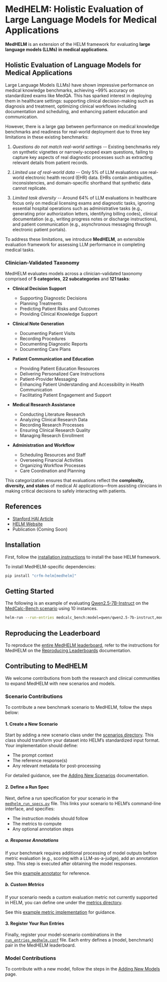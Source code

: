 # MedHELM: Holistic Evaluation of Large Language Models for Medical Applications

**MedHELM** is an extension of the HELM framework for evaluating **large language models (LLMs) in medical applications**.

## Holistic Evaluation of Language Models for Medical Applications

Large Language Models (LLMs) have shown impressive performance on medical knowledge benchmarks, achieving ~99% accuracy on standardized exams like MedQA. This has sparked interest in deploying them in healthcare settings: supporting clinical decision-making such as diagnosis and treatment, optimizing clinical workflows including documentation and scheduling, and enhancing patient education and communication.

However, there is a large gap between performance on medical knowledge benchmarks and readiness for real-world deployment due to three key limitations in these existing benchmarks:

1. *Questions do not match real-world settings* -- Existing benchmarks rely on synthetic vignettes or narrowly-scoped exam questions, failing to capture key aspects of real diagnostic processes such as extracting relevant details from patient records.

2. *Limited use of real-world data* -- Only 5% of LLM evaluations use real-world electronic health record (EHR) data. EHRs contain ambiguities, inconsistencies, and domain-specific shorthand that synthetic data cannot replicate.

3. *Limited task diversity* -- Around 64% of LLM evaluations in healthcare focus only on medical licensing exams and diagnostic tasks, ignoring essential hospital operations such as administrative tasks (e.g., generating prior authorization letters, identifying billing codes), clinical documentation (e.g., writing progress notes or discharge instructions), and patient communication (e.g., asynchronous messaging through electronic patient portals).

To address these limitations, we introduce **MedHELM**, an extensible evaluation framework for assessing LLM performance in completing medical tasks.

### Clinician-Validated Taxonomy

MedHELM evaluates models across a clinician-validated taxonomy comprised of **5 categories**, **22 subcategories** and **121 tasks**:

- **Clinical Decision Support**
    - Supporting Diagnostic Decisions
    - Planning Treatments
    - Predicting Patient Risks and Outcomes
    - Providing Clinical Knowledge Support

- **Clinical Note Generation**
    - Documenting Patient Visits
    - Recording Procedures
    - Documenting Diagnostic Reports
    - Documenting Care Plans

- **Patient Communication and Education**
    - Providing Patient Education Resources
    - Delivering Personalized Care Instructions
    - Patient-Provider Messaging
    - Enhancing Patient Understanding and Accessibility in Health Communication
    - Facilitating Patient Engagement and Support

- **Medical Research Assistance**
    - Conducting Literature Research
    - Analyzing Clinical Research Data
    - Recording Research Processes
    - Ensuring Clinical Research Quality
    - Managing Research Enrollment

- **Administration and Workflow**
    - Scheduling Resources and Staff
    - Overseeing Financial Activities
    - Organizing Workflow Processes
    - Care Coordination and Planning

This categorization ensures that evaluations reflect the **complexity, diversity, and stakes** of medical AI applications—from assisting clinicians in making critical decisions to safely interacting with patients.

## References

- [Stanford HAI Article](https://hai.stanford.edu/news/holistic-evaluation-of-large-language-models-for-medical-applications)
- [HELM Website](https://crfm.stanford.edu/helm/latest/)
- Publication (Coming Soon)

## Installation

First, follow the [installation instructions](installation.md) to install the base HELM framework.

To install MedHELM-specific dependencies:

```sh
pip install "crfm-helm[medhelm]"
```

## Getting Started

The following is an example of evaluating [Qwen2.5-7B-Instruct](https://huggingface.co/Qwen/Qwen2.5-7B-Instruct) on the [MedCalc-Bench scenario](https://github.com/stanford-crfm/helm/blob/main/src/helm/benchmark/scenarios/medcalc_bench_scenario.py) using 10 instances.

```sh
helm-run --run-entries medcalc_bench:model=qwen/qwen2.5-7b-instruct,model_deployment=huggingface/qwen2.5-7b-instruct --suite my-medhelm-suite --max-eval-instances 10
```

## Reproducing the Leaderboard

To reproduce the [entire MedHELM leaderboard](https://crfm.stanford.edu/helm/medhelm/latest/), refer to the instructions for MedHELM on the [Reproducing Leaderboards](reproducing_leaderboards.md) documentation.

## Contributing to MedHELM

We welcome contributions from both the research and clinical communities to expand MedHELM with new scenarios and models.

### Scenario Contributions

To contribute a new benchmark scenario to MedHELM, follow the steps below:

#### 1. Create a New Scenario

Start by adding a new scenario class under the [scenarios directory](https://github.com/stanford-crfm/helm/tree/main/src/helm/benchmark/scenarios). This class should transform your dataset into HELM’s standardized input format. Your implementation should define:

- The prompt context
- The reference response(s)
- Any relevant metadata for post-processing

For detailed guidance, see the [Adding New Scenarios](adding_new_scenarios.md) documentation.

#### 2. Define a Run Spec

Next, define a run specification for your scenario in the [`medhelm_run_specs.py`](https://github.com/stanford-crfm/helm/blob/main/src/helm/benchmark/run_specs/medhelm_run_specs.py) file. This links your scenario to HELM’s command-line interface, and specifies:

- The instruction models should follow
- The metrics to compute
- Any optional annotation steps

##### a. Response Annotations

If your benchmark requires additional processing of model outputs before metric evaluation (e.g., scoring with a LLM-as-a-judge), add an annotation step. This step is executed after obtaining the model responses.

See this [example annotator](https://github.com/stanford-crfm/helm/blob/main/src/helm/benchmark/annotation/med_dialog_annotator.py) for reference.

##### b. Custom Metrics

If your scenario needs a custom evaluation metric not currently supported in HELM, you can define one under the [metrics directory](https://github.com/stanford-crfm/helm/tree/main/src/helm/benchmark/metrics).

See this [example metric implementation](https://github.com/stanford-crfm/helm/blob/main/src/helm/benchmark/metrics/med_dialog_metrics.py) for guidance.

#### 3. Register Your Run Entries

Finally, register your model-scenario combinations in the [`run_entries_medhelm.conf`](https://github.com/stanford-crfm/helm/blob/main/src/helm/benchmark/presentation/run_entries_medhelm.conf) file. Each entry defines a (model, benchmark) pair in the MedHELM leaderboard.

### Model Contributions

To contribute with a new model, follow the steps in the [Adding New Models](adding_new_models.md) page.
